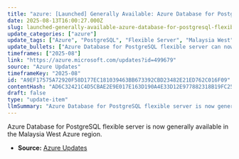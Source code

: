 ```yaml
---
title: "azure: [Launched] Generally Available: Azure Database for PostgreSQL flexible server in Malaysia West"
date: 2025-08-13T16:00:27.000Z
slug: launched-generally-available-azure-database-for-postgresql-flexible-server-in-malaysia-west
update_categories: ["azure"]
update_tags: ["Azure", "PostgreSQL", "Flexible Server", "Malaysia West", "General Availability"]
update_bullets: ["Azure Database for PostgreSQL flexible server can now be deployed in the Malaysia West region.", "This expands the geographic availability of Azure's PostgreSQL flexible server offering."]
timeframes: ["2025-08"]
link: "https://azure.microsoft.com/updates?id=499679"
source: "Azure Updates"
timeframeKey: "2025-08"
id: "A9EF17575A72920F58D177EC181039463BB673392CBD23482E21ED762C016F09"
contentHash: "AD6C32421C4D5CBAE2E9E017E163D190A4E33D12E977882318B19FC259802333"
draft: false
type: "update-item"
llmSummary: "Azure Database for PostgreSQL flexible server is now generally available in the Malaysia West Azure region."
---
```


Azure Database for PostgreSQL flexible server is now generally available in the Malaysia West Azure region.

- **Source:** [Azure Updates](https://azure.microsoft.com/updates?id=499679)
